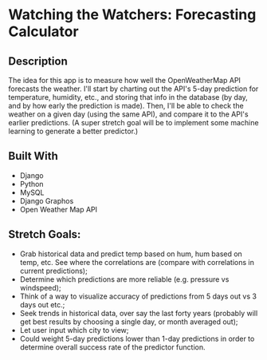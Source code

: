 # Watching the Watchers: Forecasting Calculator

## Description
The idea for this app is to measure how well the OpenWeatherMap API forecasts the weather. I'll start by charting out the API's 5-day prediction for temperature, humidity, etc., and storing that info in the database (by day, and by how early the prediction is made). Then, I'll be able to check the weather on a given day (using the same API), and compare it to the API's earlier predictions. (A super stretch goal will be to implement some machine learning to generate a better predictor.)

## Built With
- Django
- Python
- MySQL
- Django Graphos
- Open Weather Map API



## Stretch Goals:
- Grab historical data and predict temp based on hum, hum based on temp, etc. See where the correlations are (compare with correlations in current predictions);
- Determine which predictions are more reliable (e.g. pressure vs windspeed);
- Think of a way to visualize accuracy of predictions from 5 days out vs 3 days out etc.;
- Seek trends in historical data, over say the last forty years (probably will get best results by choosing a single day, or month averaged out);
- Let user input which city to view;
- Could weight 5-day predictions lower than 1-day predictions in order to determine overall success rate of the predictor function.

